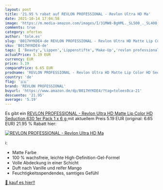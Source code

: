 ```yaml
---
layout: post
title: '21.95 % rabat auf REVLON PROFESSIONAL - Revlon Ultra HD Ma'
date: 2021-10-14 17:04:58
image: 'https://m.media-amazon.com/images/I/31MW8-BgHML._SL500_._SL400_.jpg'
comments: true
category: ofertas
author: 'tole.es'
slug: 'B017HYKDE4-de REVLON PROFESSIONAL - Revlon Ultra HD Matte Lip Color HD...'
sku: 'B017HYKDE4-de'
tags: [ 'Beauty','Lippen','Lippenstifte','Make-Up','revlon professional', ]
actualPrice: 5.19 EUR
currency: EUR
price: 5.19
comparePrice: 6.65 EUR
prodname: 'REVLON PROFESSIONAL - Revlon Ultra HD Matte Lip Color HD Seduction 630  1er Pack  1 x 6 g '
country: 'de'
flag: '🇩🇪'
brand: 'REVLON PROFESSIONAL'
buyurl: 'https://www.amazon.de/dp/B017HYKDE4/?tag=tolees0ca-21'
descuento: '21.95'
average: '5.19'
---
```


Es gibt ein [REVLON PROFESSIONAL - Revlon Ultra HD Matte Lip Color HD Seduction 630  1er Pack  1 x 6 g ](https://www.amazon.de/dp/B017HYKDE4/?tag=tolees0ca-21) mit aktuellem Preis 5.19 EUR (original: 6.65 EUR) 21.95 % Rabatt hier:

[![REVLON PROFESSIONAL - Revlon Ultra HD Ma](https://m.media-amazon.com/images/I/31MW8-BgHML._SL500_._SL400_.jpg)](https://www.amazon.de/dp/B017HYKDE4/?tag=tolees0ca-21)

ℹ️:

- Matte Farbe
- 100 % wachsfreie, leichte High-Definition-Gel-Formel
- Volle Abdeckung in einer Schicht
- Duft nach Vanille und reifer Mango
- Feuchtigkeitsspendendes, samtiges Gefühl

[🛒 kauf es hier!!](https://www.amazon.de/dp/B017HYKDE4/?tag=tolees0ca-21)
